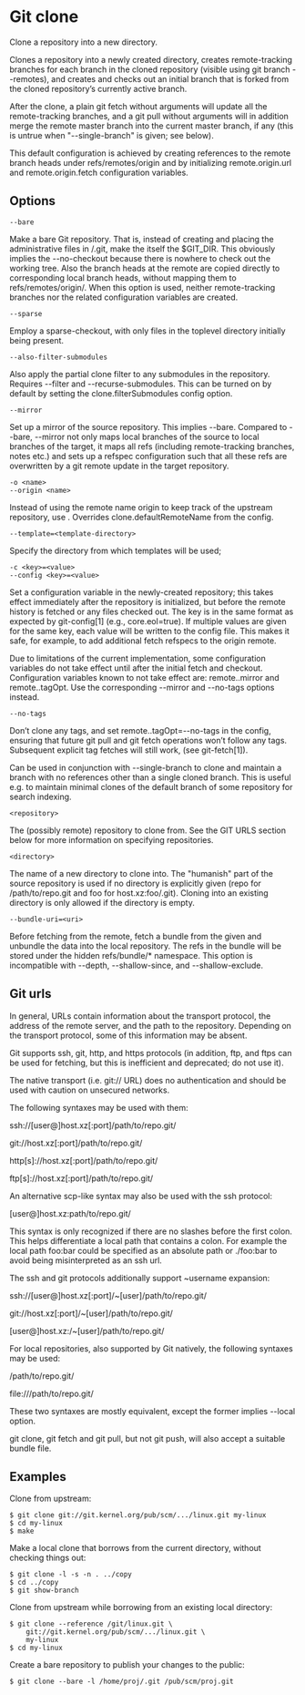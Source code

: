 # Git clone

Clone a repository into a new directory.

Clones a repository into a newly created directory, creates remote-tracking branches for each branch in the cloned repository (visible using git branch --remotes), and creates and checks out an initial branch that is forked from the cloned repository’s currently active branch.

After the clone, a plain git fetch without arguments will update all the remote-tracking branches, and a git pull without arguments will in addition merge the remote master branch into the current master branch, if any (this is untrue when "--single-branch" is given; see below).

This default configuration is achieved by creating references to the remote branch heads under refs/remotes/origin and by initializing remote.origin.url and remote.origin.fetch configuration variables.

## Options

```
--bare
```

Make a bare Git repository. That is, instead of creating <directory> and placing the administrative files in <directory>/.git, make the <directory> itself the $GIT_DIR. This obviously implies the --no-checkout because there is nowhere to check out the working tree. Also the branch heads at the remote are copied directly to corresponding local branch heads, without mapping them to refs/remotes/origin/. When this option is used, neither remote-tracking branches nor the related configuration variables are created.

```
--sparse
```

Employ a sparse-checkout, with only files in the toplevel directory initially being present.

```
--also-filter-submodules
```

Also apply the partial clone filter to any submodules in the repository. Requires --filter and --recurse-submodules. This can be turned on by default by setting the clone.filterSubmodules config option.

```
--mirror
```

Set up a mirror of the source repository. This implies --bare. Compared to --bare, --mirror not only maps local branches of the source to local branches of the target, it maps all refs (including remote-tracking branches, notes etc.) and sets up a refspec configuration such that all these refs are overwritten by a git remote update in the target repository.

```
-o <name>
--origin <name>
```

Instead of using the remote name origin to keep track of the upstream repository, use <name>. Overrides clone.defaultRemoteName from the config.

```
--template=<template-directory>
```

Specify the directory from which templates will be used;

```
-c <key>=<value>
--config <key>=<value>
```

Set a configuration variable in the newly-created repository; this takes effect immediately after the repository is initialized, but before the remote history is fetched or any files checked out. The key is in the same format as expected by git-config[1] (e.g., core.eol=true). If multiple values are given for the same key, each value will be written to the config file. This makes it safe, for example, to add additional fetch refspecs to the origin remote.

Due to limitations of the current implementation, some configuration variables do not take effect until after the initial fetch and checkout. Configuration variables known to not take effect are: remote.<name>.mirror and remote.<name>.tagOpt. Use the corresponding --mirror and --no-tags options instead.

```
--no-tags
```

Don’t clone any tags, and set remote.<remote>.tagOpt=--no-tags in the config, ensuring that future git pull and git fetch operations won’t follow any tags. Subsequent explicit tag fetches will still work, (see git-fetch[1]).

Can be used in conjunction with --single-branch to clone and maintain a branch with no references other than a single cloned branch. This is useful e.g. to maintain minimal clones of the default branch of some repository for search indexing.

```
<repository>

```

The (possibly remote) repository to clone from. See the GIT URLS section below for more information on specifying repositories.

```
<directory>
```

The name of a new directory to clone into. The "humanish" part of the source repository is used if no directory is explicitly given (repo for /path/to/repo.git and foo for host.xz:foo/.git). Cloning into an existing directory is only allowed if the directory is empty.

```
--bundle-uri=<uri>
```

Before fetching from the remote, fetch a bundle from the given <uri> and unbundle the data into the local repository. The refs in the bundle will be stored under the hidden refs/bundle/\* namespace. This option is incompatible with --depth, --shallow-since, and --shallow-exclude.

## Git urls

In general, URLs contain information about the transport protocol, the address of the remote server, and the path to the repository. Depending on the transport protocol, some of this information may be absent.

Git supports ssh, git, http, and https protocols (in addition, ftp, and ftps can be used for fetching, but this is inefficient and deprecated; do not use it).

The native transport (i.e. git:// URL) does no authentication and should be used with caution on unsecured networks.

The following syntaxes may be used with them:

ssh://[user@]host.xz[:port]/path/to/repo.git/

git://host.xz[:port]/path/to/repo.git/

http[s]://host.xz[:port]/path/to/repo.git/

ftp[s]://host.xz[:port]/path/to/repo.git/

An alternative scp-like syntax may also be used with the ssh protocol:

[user@]host.xz:path/to/repo.git/

This syntax is only recognized if there are no slashes before the first colon. This helps differentiate a local path that contains a colon. For example the local path foo:bar could be specified as an absolute path or ./foo:bar to avoid being misinterpreted as an ssh url.

The ssh and git protocols additionally support ~username expansion:

ssh://[user@]host.xz[:port]/~[user]/path/to/repo.git/

git://host.xz[:port]/~[user]/path/to/repo.git/

[user@]host.xz:/~[user]/path/to/repo.git/

For local repositories, also supported by Git natively, the following syntaxes may be used:

/path/to/repo.git/

file:///path/to/repo.git/

These two syntaxes are mostly equivalent, except the former implies --local option.

git clone, git fetch and git pull, but not git push, will also accept a suitable bundle file.

## Examples

Clone from upstream:

```
$ git clone git://git.kernel.org/pub/scm/.../linux.git my-linux
$ cd my-linux
$ make
```

Make a local clone that borrows from the current directory, without checking things out:

```
$ git clone -l -s -n . ../copy
$ cd ../copy
$ git show-branch
```

Clone from upstream while borrowing from an existing local directory:

```
$ git clone --reference /git/linux.git \
	git://git.kernel.org/pub/scm/.../linux.git \
	my-linux
$ cd my-linux
```

Create a bare repository to publish your changes to the public:

```
$ git clone --bare -l /home/proj/.git /pub/scm/proj.git
```
